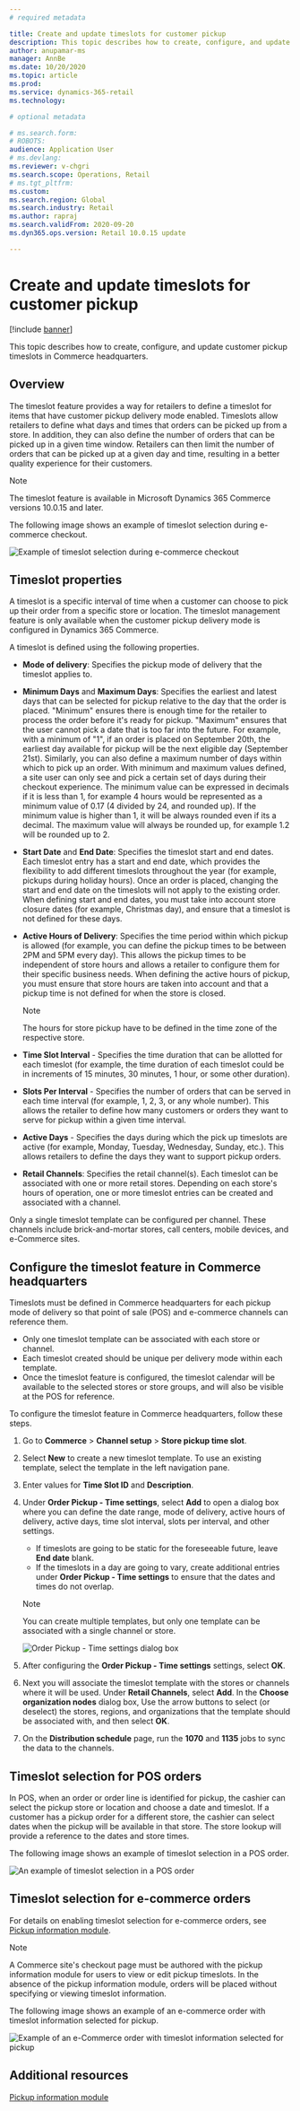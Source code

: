 ```yaml
---
# required metadata

title: Create and update timeslots for customer pickup
description: This topic describes how to create, configure, and update customer pickup timeslots in Commerce headquarters.
author: anupamar-ms
manager: AnnBe
ms.date: 10/20/2020
ms.topic: article
ms.prod: 
ms.service: dynamics-365-retail
ms.technology: 

# optional metadata

# ms.search.form: 
# ROBOTS: 
audience: Application User
# ms.devlang: 
ms.reviewer: v-chgri
ms.search.scope: Operations, Retail
# ms.tgt_pltfrm: 
ms.custom: 
ms.search.region: Global
ms.search.industry: Retail
ms.author: rapraj
ms.search.validFrom: 2020-09-20
ms.dyn365.ops.version: Retail 10.0.15 update

---
```


# Create and update timeslots for customer pickup

[!include [banner](../../includes/banner.md)]

This topic describes how to create, configure, and update customer pickup timeslots in Commerce headquarters.

## Overview

The timeslot feature provides a way for retailers to define a timeslot for items that have customer pickup delivery mode enabled. Timeslots allow retailers to define what days and times that orders can be picked up from a store. In addition, they can also define the number of orders that can be picked up in a given time window. Retailers can then limit the number of orders that can be picked up at a given day and time, resulting in a better quality experience for their customers. 

> [!NOTE] 
> The timeslot feature is available in Microsoft Dynamics 365 Commerce versions 10.0.15 and later.

The following image shows an example of timeslot selection during e-commerce checkout.

![Example of timeslot selection during e-commerce checkout](../dev-itpro/media/Curbside_timeslot_eCommerce.PNG)

## Timeslot properties 

A timeslot is a specific interval of time when a customer can choose to pick up their order from a specific store or location. The timeslot management feature is only available when the customer pickup delivery mode is configured in Dynamics 365 Commerce.

A timeslot is defined using the following properties.

- **Mode of delivery**: Specifies the pickup mode of delivery that the timeslot applies to.

- **Minimum Days** and **Maximum Days**: Specifies the earliest and latest days that can be selected for pickup relative to the day that the order is placed. "Minimum" ensures there is enough time for the retailer to process the order before it's ready for pickup. "Maximum" ensures that the user cannot pick a date that is too far into the future. For example, with a minimum of "1", if an order is placed on September 20th, the earliest day available for pickup will be the next eligible day (September 21st). Similarly, you can also define a maximum number of days within which to pick up an order. With minimum and maximum values defined, a site user can only see and pick a certain set of days during their checkout experience. The minimum value can be expressed in decimals if it is less than 1, for example 4 hours would be represented as a minimum value of 0.17 (4 divided by 24, and rounded up). If the minimum value is higher than 1, it will be always rounded even if its a decimal. The maximum value will always be rounded up, for example 1.2 will be rounded up to 2.

- **Start Date** and **End Date**: Specifies the timeslot start and end dates. Each timeslot entry has a start and end date, which provides the flexibility to add different timeslots throughout the year (for example, pickups during holiday hours). Once an order is placed, changing the start and end date on the timeslots will not apply to the existing order. When defining start and end dates, you must take into account store closure dates (for example, Christmas day), and ensure that a timeslot is not defined for these days.

- **Active Hours of Delivery**: Specifies the time period within which pickup is allowed (for example, you can define the pickup times to be between 2PM and 5PM every day). This allows the pickup times to be independent of store hours and allows a retailer to configure them for their specific business needs. When defining the active hours of pickup, you must ensure that store hours are taken into account and that a pickup time is not defined for when the store is closed.

    >[!NOTE]
    > The hours for store pickup have to be defined in the time zone of the respective store.

- **Time Slot Interval** - Specifies the time duration that can be allotted for each timeslot (for example, the time duration of each timeslot could be in increments of 15 minutes, 30 minutes, 1 hour, or some other duration).

- **Slots Per Interval** - Specifies the number of orders that can be served in each time interval (for example, 1, 2, 3, or any whole number). This allows the retailer to define how many customers or orders they want to serve for pickup within a given time interval.

- **Active Days** - Specifies the days during which the pick up timeslots are active (for example, Monday, Tuesday, Wednesday, Sunday, etc.). This allows retailers to define the days they want to support pickup orders.

- **Retail Channels**: Specifies the retail channel(s). Each timeslot can be associated with one or more retail stores. Depending on each store's hours of operation, one or more timeslot entries can be created and associated with a channel. 

<!-- ![HQ Timeslot overview](../dev-itpro/media/Curbside_timeslot_Settings_overview.PNG) -->

Only a single timeslot template can be configured per channel. These channels include brick-and-mortar stores, call centers, mobile devices, and e-Commerce sites.

## Configure the timeslot feature in Commerce headquarters

Timeslots must be defined in Commerce headquarters for each pickup mode of delivery so that point of sale (POS) and e-commerce channels can reference them.

 - Only one timeslot template can be associated with each store or channel.
 - Each timeslot created should be unique per delivery mode within each template.
 - Once the timeslot feature is configured, the timeslot calendar will be available to the selected stores or store groups, and will also be visible at the POS for reference.

To configure the timeslot feature in Commerce headquarters, follow these steps.

1. Go to **Commerce** \> **Channel setup** \> **Store pickup time slot**.
1. Select **New** to create a new timeslot template. To use an existing template, select the template in the left navigation pane.
1. Enter values for **Time Slot ID** and **Description**.
1. Under **Order Pickup - Time settings**, select **Add** to open a dialog box where you can define the date range, mode of delivery, active hours of delivery, active days, time slot interval, slots per interval, and other settings. 

    - If timeslots are going to be static for the foreseeable future, leave **End date** blank.
    - If the timeslots in a day are going to vary, create additional entries under **Order Pickup - Time settings** to ensure that the dates and times do not overlap. 

    > [!NOTE]
    > You can create multiple templates, but only one template can be associated with a single channel or store. 

    ![Order Pickup - Time settings dialog box](../dev-itpro/media/Curbside_timeslot_Settings_Page.PNG)

1. After configuring the **Order Pickup - Time settings** settings, select **OK**.
1. Next you will associate the timeslot template with the stores or channels where it will be used. Under **Retail Channels**, select **Add**. In the **Choose organization nodes** dialog box, Use the arrow buttons to select (or deselect) the stores, regions, and organizations that the template should be associated with, and then select **OK**.
    <!-- ![HQ Timeslot overview](../dev-itpro/media/Curbside_timeslot_Settings_overview.PNG) -->

1. On the **Distribution schedule** page, run the **1070** and **1135** jobs to sync the data to the channels.

## Timeslot selection for POS orders 

In POS, when an order or order line is identified for pickup, the cashier can select the pickup store or location and choose a date and timeslot. If a customer has a pickup order for a different store, the cashier can select dates when the pickup will be available in that store. The store lookup will provide a reference to the dates and store times. 

The following image shows an example of timeslot selection in a POS order.

![An example of timeslot selection in a POS order](../dev-itpro/media/Curbside_timeslot_POS.png)

## Timeslot selection for e-commerce orders 

For details on enabling timeslot selection for e-commerce orders, see [Pickup information module](./pickup-info-module.md). 

> [!NOTE]
> A Commerce site's checkout page must be authored with the pickup information module for users to view or edit pickup timeslots. In the absence of the pickup information module, orders will be placed without specifying or viewing timeslot information. 

The following image shows an example of an e-commerce order with timeslot information selected for pickup.

![Example of an e-Commerce order with timeslot information selected for pickup](../dev-itpro/media/Curbside_timeslot_eCommerce_checkoutsummary.PNG)

## Additional resources

[Pickup information module](./pickup-info-module.md)


